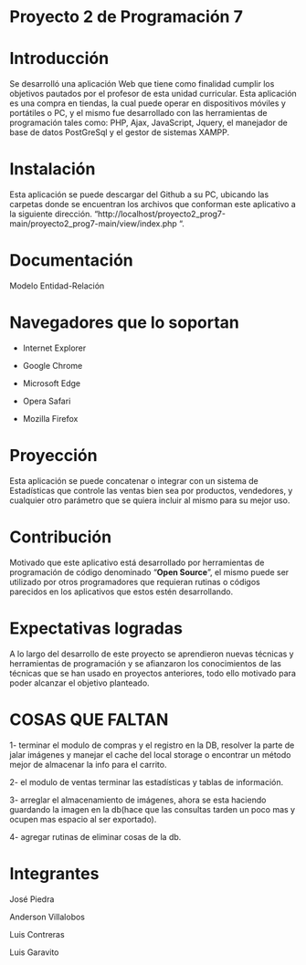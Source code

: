 # Proyecto 2 de Programación 7


# Introducción

Se desarrolló una aplicación Web que tiene como finalidad cumplir los objetivos pautados por el profesor de esta unidad curricular. Esta aplicación es una compra en tiendas, la cual puede operar en dispositivos móviles y portátiles o PC, y el mismo fue desarrollado con las herramientas de programación tales como: PHP, Ajax, JavaScript, Jquery, el manejador de base de datos PostGreSql y el gestor de sistemas XAMPP.

 

# Instalación

Esta aplicación se puede descargar del Github a su PC, ubicando las carpetas donde se encuentran los archivos que conforman este aplicativo a la siguiente dirección. “http://localhost/proyecto2_prog7-main/proyecto2_prog7-main/view/index.php “.

 

# Documentación

Modelo Entidad-Relación

 

# Navegadores que lo soportan

* Internet Explorer

* Google Chrome

* Microsoft Edge

* Opera Safari

* Mozilla Firefox

 

# Proyección

Esta aplicación se puede concatenar o integrar con un sistema de Estadísticas que controle las ventas bien sea por productos, vendedores, y cualquier otro parámetro que se quiera incluir al mismo para su mejor uso.

 

# Contribución

Motivado que este aplicativo está desarrollado por herramientas de programación de código denominado “**Open Source**”, el mismo puede ser utilizado por otros programadores que requieran rutinas o códigos parecidos en los aplicativos que estos estén desarrollando.


# Expectativas logradas

A lo largo del desarrollo de este proyecto se aprendieron nuevas técnicas y herramientas de programación y se afianzaron los conocimientos de las técnicas que se han usado en proyectos anteriores, todo ello motivado para poder alcanzar el objetivo planteado.

# COSAS QUE FALTAN 

1- terminar el modulo de compras y el registro en la DB, resolver la parte de jalar imágenes y manejar el cache del local storage o encontrar un método mejor de almacenar la info para el carrito.

2- el modulo de ventas terminar las estadísticas y tablas de información.

3- arreglar el almacenamiento de imágenes, ahora se esta haciendo guardando la imagen en la db(hace que las consultas tarden un poco mas y ocupen mas espacio al ser exportado).

4- agregar rutinas de eliminar cosas de la db. 

# Integrantes

José Piedra 
 
Anderson Villalobos  

Luis Contreras 

Luis Garavito 
